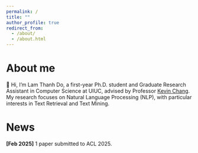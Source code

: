 ```yaml
---
permalink: /
title: ""
author_profile: true
redirect_from: 
  - /about/
  - /about.html
---
```


# About me
👋 Hi, I’m Lam Thanh Do, a first-year Ph.D. student and Graduate Research Assistant in Computer Science at UIUC, advised by Professor [Kevin Chang](https://siebelschool.illinois.edu/about/people/faculty/kcchang). My research focuses on Natural Language Processing (NLP), with particular interests in Text Retrieval and Text Mining.


# News
**[Feb 2025]** 1 paper submitted to ACL 2025.
